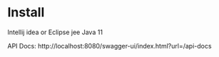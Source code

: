 # Install
Intellij idea or Eclipse jee
Java  11

API Docs: http://localhost:8080/swagger-ui/index.html?url=/api-docs
